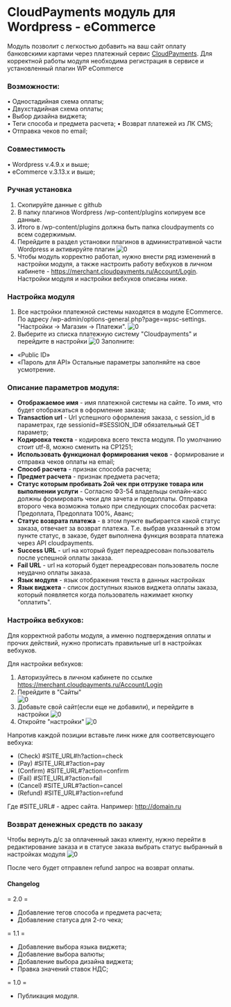 # CloudPayments модуль для Wordpress - eCommerce
Модуль позволит с легкостью добавить на ваш сайт оплату банковскими картами через платежный сервис [CloudPayments](https://cloudpayments.ru).
Для корректной работы модуля необходима регистрация в сервисе и установленный плагин WP eCommerce


### Возможности:  
• Одностадийная схема оплаты;  
• Двухстадийная схема оплаты;  
• Выбор дизайна виджета;  
• Теги способа и предмета расчета;
• Возврат платежей из ЛК CMS;  
• Отправка чеков по email;

### Совместимость
• Wordpress v.4.9.x и выше;  
• eCommerce v.3.13.x и выше;

### Ручная установка

1.	Скопируйте данные с github
2.	В папку плагинов Wordpress /wp-content/plugins копируем все данные.
3.	Итого в /wp-content/plugins должна быть папка cloudpayments со всем содержимым.
4.	Перейдите в раздел установки плагинов в административной части Wordpress и активируйте  плагин
![0](img/img1.png)
5.  Чтобы модуль корректно работал, нужно внести ряд изменений в настройки модуля, а также настроить работу вебхуков в личном кабинете - https://merchant.cloudpayments.ru/Account/Login. Настройки модуля и настройки вебхуков описаны ниже.


### Настройка модуля

1.	Все настройки платежной системы находятся в модуле ECommerce. По адресу /wp-admin/options-general.php?page=wpsc-settings. "Настройки -> Магазин -> Платежи".
![0](img/img2.png)
2.	Выберите из списка платежную систему "Cloudpayments" и перейдите в настройки
![0](img/img3.png)
Заполните:
- «Public ID»
- «Пароль для API»
Остальные параметры заполняйте на свое усмотрение. 


### Описание параметров модуля:
- **Отображаемое имя** - имя платежной системы на сайте. То имя, что будет отображаться в оформление заказа;
- **Transaction url** - Url успешного оформления заказа, с session_id в параметрах, где sessionid=#SESSION_ID# обязательный GET параметр;
- **Кодировка текста** - кодировка всего текста модуля. По умолчанию стоит utf-8, можно сменить на CP1251;
- **Использовать функционал формирования чеков** - формирование и отправка чеков оплаты на email;
- **Способ расчета** - признак способа расчета;
- **Предмет расчета** - признак предмета расчета; 
- **Статус которым пробивать 2ой чек при отгрузке товара или выполнении услуги** - Согласно ФЗ-54 владельцы онлайн-касс должны формировать чеки для зачета и предоплаты. Отправка второго чека возможна только при следующих способах расчета: Предоплата, Предоплата 100%, Аванс;
- **Статус возврата платежа** - в этом пункте выбирается какой статус заказа, отвечает за возврат платежа. Т.е. выбрав указанный в этом пункте статус, в заказе, будет выполнена функция возврата платежа через API cloudpayments.
- **Success URL** - url на который будет переадресован пользователь после успешной оплаты заказа.
- **Fail URL** - url на который будет переадресован пользователь после неудачно оплаты заказа.
- **Язык модуля** - язык отображения текста в данных настройках
- **Язык виджета** - список доступных языков виджета оплаты заказа, который появляется когда пользователь нажимает кнопку "оплатить".


### Настройка вебхуков:

Для корректной работы модуля, а именно подтверждения оплаты и прочих действий, нужно прописать правильные url в настройках вебхуков. 

Для настройки вебхуков:
1) Авторизуйтесь в личном кабинете по ссылке https://merchant.cloudpayments.ru/Account/Login
2) Перейдите в "Сайты"  
![0](img/img4.png)
3) Добавьте свой сайт(если еще не добавили), и перейдите в настройки
![0](img/img5.png)
3) Откройте "настройки"
![0](img/img6.png)

Напротив каждой позиции вставьте линк ниже для соответсвующего вебхука:

* (Check) 		#SITE_URL#h?action=check  
* (Pay) 		#SITE_URL#?action=pay  
* (Confirm) 	#SITE_URL#?action=confirm  
* (Fail) 		#SITE_URL#?action=fail  
* (Cancel) 		#SITE_URL#?action=cancel  
* (Refund)		#SITE_URL#?action=refund  

Где #SITE_URL# - адрес сайта. Например: http://domain.ru

### Возврат денежных средств по заказу

Чтобы вернуть д/с за оплаченный заказ клиенту, нужно перейти в редактирование заказа и в статусе заказа выбрать статус выбранный в настройках модуля
![0](img/img7.png)

После чего будет отправлен refund запрос на возврат оплаты.

#### Changelog
= 2.0 = 
* Добавление тегов способа и предмета расчета;  
* Добавление статуса для 2-го чека;  

= 1.1 = 
* Добавление выбора языка виджета;  
* Добавление выбора валюты;  
* Добавление выбора дизайна виджета;   
* Правка значений ставок НДС;  

= 1.0 =
* Публикация модуля.
